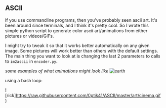 ## ASCII 
If you use commandline programs, then you've probably seen ascii art. It's been around since terminals,
and I think it's pretty cool. So I wrote this simple python script to generate color ascii art/animations from either pictures or videos/GIFs. 

I might try to tweak it so that it works better automatically on any given image. Some pictures will work better than others with the default settings. The main thing you want to look at is changing the last 2 parameters to calls to `im2ascii` in `encoder.py`.

*some examples of what animations might look like* 
![earth](https://raw.githubusercontent.com/0ptik41/ASCII/master/art/ascii.gif)

using a bash loop:

![rick]https://raw.githubusercontent.com/0ptik41/ASCII/master/art/cinema.gif)